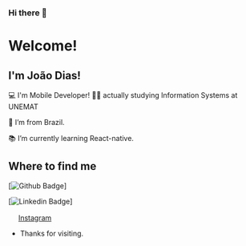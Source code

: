 ### Hi there 👋

# Welcome!

## I'm João Dias!

:computer: I'm Mobile Developer!
🧑‍🎓 actually studying Information Systems at UNEMAT

:house_with_garden: I’m from Brazil.

:books: I’m currently learning React-native.

 

## Where to find me
[![Github Badge](https://img.shields.io/badge/-Github-000?style=flat-square&logo=Github&logoColor=white&link=https://github.com/joaodias-rms)]

[![Linkedin Badge](https://img.shields.io/badge/-LinkedIn-blue?style=flat-square&logo=Linkedin&logoColor=white&link=https://www.linkedin.com/in/jo%C3%A3o-victor-8094481ba/)]

<a href="https://www.instagram.com/joaodias-rms/"><img src="https://logodownload.org/wp-content/uploads/2017/04/instagram-logo.png" width="16"></img></a> [Instagram](https://www.instagram.com/joaodias-rms/)  



- Thanks for visiting.

